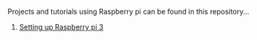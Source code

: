 Projects and tutorials using Raspberry pi can be found in this repository...

1. [Setting up Raspberry pi
   3](https://github.com/rahul-t-p/Rpi/tree/master/setting_up_Rpi_3)
